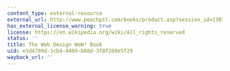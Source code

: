 ```yaml
---
content_type: external-resource
external_url: http://www.peachpit.com/books/product.asp?session_id={3B154E0E-0AEC-415D-A004-E4C61539EFBA}&product_id={E88BB0CE-FA02-4B0E-A66D-16290AC4529F}
has_external_license_warning: true
license: https://en.wikipedia.org/wiki/All_rights_reserved
status: ''
title: The Web Design WoW! Book
uid: e1d4799d-1cb4-4499-b08d-3f8f269e5f29
wayback_url: ''
---
```

